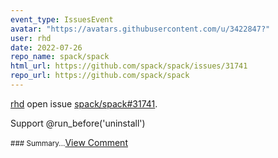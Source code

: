```yaml
---
event_type: IssuesEvent
avatar: "https://avatars.githubusercontent.com/u/3422847?"
user: rhd
date: 2022-07-26
repo_name: spack/spack
html_url: https://github.com/spack/spack/issues/31741
repo_url: https://github.com/spack/spack
---
```


<a href='https://github.com/rhd' target='_blank'>rhd</a> open issue <a href='https://github.com/spack/spack/issues/31741' target='_blank'>spack/spack#31741</a>.

<p>Support @run_before('uninstall')</p><small>### Summary...</small><a href='https://github.com/spack/spack/issues/31741' target='_blank'>View Comment</a>